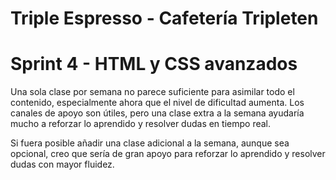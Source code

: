 # Triple Espresso - Cafetería Tripleten

# Sprint 4 - HTML y CSS avanzados

Una sola clase por semana no parece suficiente para asimilar todo el contenido, especialmente ahora que el nivel de dificultad aumenta. Los canales de apoyo son útiles, pero una clase extra a la semana ayudaría mucho a reforzar lo aprendido y resolver dudas en tiempo real.

Si fuera posible añadir una clase adicional a la semana, aunque sea opcional, creo que sería de gran apoyo para reforzar lo aprendido y resolver dudas con mayor fluidez.
